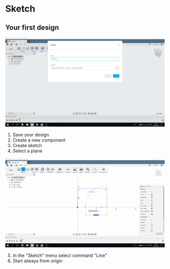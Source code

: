 # Sketch

## Your first design

![](../.gitbook/assets/image%20%28123%29.png)

1. Save your design
2. Create a new component
3. Create sketch
4. Select a plane

![](../.gitbook/assets/image%20%2823%29.png)

5. In the "Sketch" menu select command "Line"  
6. Start always from origin

